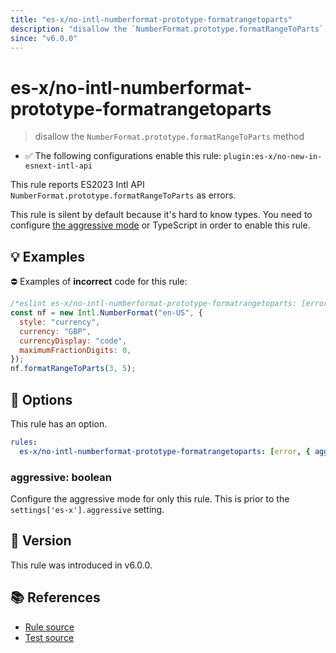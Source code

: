 ```yaml
---
title: "es-x/no-intl-numberformat-prototype-formatrangetoparts"
description: "disallow the `NumberFormat.prototype.formatRangeToParts` method"
since: "v6.0.0"
---
```


# es-x/no-intl-numberformat-prototype-formatrangetoparts
> disallow the `NumberFormat.prototype.formatRangeToParts` method

- ✅ The following configurations enable this rule: `plugin:es-x/no-new-in-esnext-intl-api`

This rule reports ES2023 Intl API `NumberFormat.prototype.formatRangeToParts` as errors.

This rule is silent by default because it's hard to know types. You need to configure [the aggressive mode](../#the-aggressive-mode) or TypeScript in order to enable this rule.

## 💡 Examples

⛔ Examples of **incorrect** code for this rule:

<eslint-playground type="bad">

```js
/*eslint es-x/no-intl-numberformat-prototype-formatrangetoparts: [error, { aggressive: true }] */
const nf = new Intl.NumberFormat("en-US", {
  style: "currency",
  currency: "GBP",
  currencyDisplay: "code",
  maximumFractionDigits: 0,
});
nf.formatRangeToParts(3, 5);
```

</eslint-playground>

## 🔧 Options

This rule has an option.

```yml
rules:
  es-x/no-intl-numberformat-prototype-formatrangetoparts: [error, { aggressive: false }]
```

### aggressive: boolean

Configure the aggressive mode for only this rule.
This is prior to the `settings['es-x'].aggressive` setting.

## 🚀 Version

This rule was introduced in v6.0.0.

## 📚 References

- [Rule source](https://github.com/eslint-community/eslint-plugin-es-x/blob/master/lib/rules/no-intl-numberformat-prototype-formatrangetoparts.js)
- [Test source](https://github.com/eslint-community/eslint-plugin-es-x/blob/master/tests/lib/rules/no-intl-numberformat-prototype-formatrangetoparts.js)
